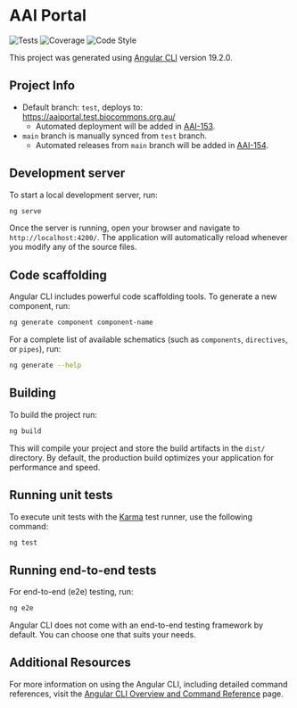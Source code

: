 # AAI Portal

![Tests](https://github.com/AustralianBiocommons/aai-portal/actions/workflows/test.yml/badge.svg)
![Coverage](https://github.com/AustralianBiocommons/aai-portal/actions/workflows/coverage.yml/badge.svg)
![Code Style](https://github.com/AustralianBiocommons/aai-portal/actions/workflows/lint.yml/badge.svg)

This project was generated using [Angular CLI](https://github.com/angular/angular-cli) version 19.2.0.

## Project Info

- Default branch: `test`, deploys to: https://aaiportal.test.biocommons.org.au/
  - Automated deployment will be added in [AAI-153](https://biocloud.atlassian.net/browse/AAI-153).
- `main` branch is manually synced from `test` branch.
  - Automated releases from `main` branch will be added in [AAI-154](https://biocloud.atlassian.net/browse/AAI-154).


## Development server

To start a local development server, run:

```bash
ng serve
```

Once the server is running, open your browser and navigate to `http://localhost:4200/`. The application will automatically reload whenever you modify any of the source files.

## Code scaffolding

Angular CLI includes powerful code scaffolding tools. To generate a new component, run:

```bash
ng generate component component-name
```

For a complete list of available schematics (such as `components`, `directives`, or `pipes`), run:

```bash
ng generate --help
```

## Building

To build the project run:

```bash
ng build
```

This will compile your project and store the build artifacts in the `dist/` directory. By default, the production build optimizes your application for performance and speed.

## Running unit tests

To execute unit tests with the [Karma](https://karma-runner.github.io) test runner, use the following command:

```bash
ng test
```

## Running end-to-end tests

For end-to-end (e2e) testing, run:

```bash
ng e2e
```

Angular CLI does not come with an end-to-end testing framework by default. You can choose one that suits your needs.

## Additional Resources

For more information on using the Angular CLI, including detailed command references, visit the [Angular CLI Overview and Command Reference](https://angular.dev/tools/cli) page.
